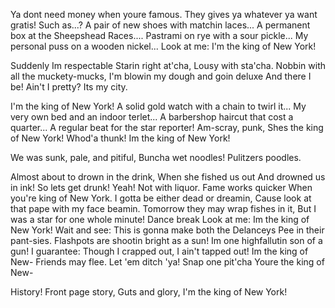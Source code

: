 Ya dont need money when youre famous.
They gives ya whatever ya want gratis!
Such as...?
A pair of new shoes
with matchin laces...
A permanent box at the
Sheepshead Races....
Pastrami on rye with a sour pickle...
My personal puss on a wooden nickel...
Look at me: I'm the king of New York!

Suddenly
Im respectable
Starin right at'cha,
Lousy with sta'cha.
Nobbin with all the muckety-mucks,
I'm blowin my dough and goin deluxe
And there I be!
Ain't I pretty?
Its my city.

I'm the king of New York!
A solid gold watch with
a chain to twirl it...
My very own bed and an indoor terlet...
A barbershop haircut
that cost a quarter...
A regular beat for the star reporter!
Am-scray, punk, Shes
the king of New York!
Whod'a thunk! Im the king of New York!

We was sunk, pale, and pitiful,
Buncha wet noodles!
Pulitzers poodles.

Almost about to drown in the drink,
When she fished us out
And drowned us in ink!
So lets get drunk!
Yeah!
Not with liquor. Fame works quicker
When you're king of New York.
I gotta be either dead or dreamin,
Cause look at that pape
with my face beamin.
Tomorrow they may wrap fishes in it,
But I was a star for one whole
minute!
Dance break
Look at me:
Im the king of New York!
Wait and see:
This is gonna make both the Delanceys
Pee in their pant-sies.
Flashpots are shootin bright as a sun!
Im one highfallutin son of a gun!
I guarantee:
Though I crapped out,
I ain't tapped out!
Im the king of New-
Friends may flee.
Let 'em ditch 'ya!
Snap one pit'cha
Youre the king of New-

History!
Front page story,
Guts and glory,
I'm the king
of New York!
